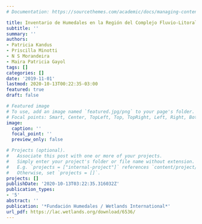 ```yaml
---
# Documentation: https://sourcethemes.com/academic/docs/managing-content/

title: Inventario de Humedales en la Región del Complejo Fluvio-Litoral del Bajo Paraná
subtitle: ''
summary: ''
authors:
- Patricia Kandus
- Priscilla Minotti
- N S Morandeira
- Maira Patricia Gayol
tags: []
categories: []
date: '2019-11-01'
lastmod: 2020-10-13T00:22:35-03:00
featured: true
draft: false

# Featured image
# To use, add an image named `featured.jpg/png` to your page's folder.
# Focal points: Smart, Center, TopLeft, Top, TopRight, Left, Right, BottomLeft, Bottom, BottomRight.
image:
  caption: ''
  focal_point: ''
  preview_only: false

# Projects (optional).
#   Associate this post with one or more of your projects.
#   Simply enter your project's folder or file name without extension.
#   E.g. `projects = ["internal-project"]` references `content/project/deep-learning/index.md`.
#   Otherwise, set `projects = []`.
projects: []
publishDate: '2020-10-13T03:22:35.316032Z'
publication_types:
- '5'
abstract: ''
publication: '*Fundación Humedales / Wetlands International*'
url_pdf: https://lac.wetlands.org/download/6536/
---
```

